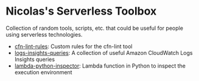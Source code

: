 Nicolas's Serverless Toolbox
============================

Collection of random tools, scripts, etc. that could be useful for people using serverless technologies.

* [cfn-lint-rules](./cfn-lint-rules/): Custom rules for the cfn-lint tool
* [logs-insights-queries](./logs-insights-queries/): A collection of useful Amazon CloudWatch Logs Insights queries
* [lambda-python-inspector](./lambda-python-inspector/): Lambda function in Python to inspect the execution environment
